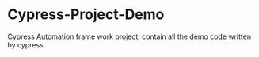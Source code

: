 # Cypress-Project-Demo
Cypress Automation frame work project, contain all the demo code written by cypress 

